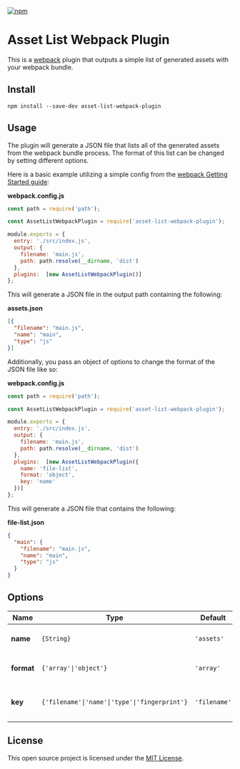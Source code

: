 [![npm](https://img.shields.io/npm/v/asset-list-webpack-plugin.svg?colorB=brightgreen)](https://www.npmjs.com/package/asset-list-webpack-plugin)

# Asset List Webpack Plugin
This is a [webpack](https://webpack.js.org) plugin that outputs a simple list of generated assets with your webpack bundle.

## Install
`npm install --save-dev asset-list-webpack-plugin`

## Usage
The plugin will generate a JSON file that lists all of the generated assets from the webpack bundle process. The format of this list can be changed by setting different options.

Here is a basic example utilizing a simple config from the [webpack Getting Started guide](https://webpack.js.org/guides/getting-started):

**webpack.config.js**
```javascript
const path = require('path');

const AssetListWebpackPlugin = require('asset-list-webpack-plugin');

module.exports = {
  entry: './src/index.js',
  output: {
    filename: 'main.js',
    path: path.resolve(__dirname, 'dist')
  },
  plugins:  [new AssetListWebpackPlugin()]
};

```

This will generate a JSON file in the output path containing the following:

**assets.json**
```json
[{
  "filename": "main.js",
  "name": "main",
  "type": "js"
}]
```

Additionally, you pass an object of options to change the format of the JSON file like so:

**webpack.config.js**
```javascript
const path = require('path');

const AssetListWebpackPlugin = require('asset-list-webpack-plugin');

module.exports = {
  entry: './src/index.js',
  output: {
    filename: 'main.js',
    path: path.resolve(__dirname, 'dist')
  },
  plugins:  [new AssetListWebpackPlugin({
    name: 'file-list',
    format: 'object',
    key: 'name'
  })]
};

```

This will generate a JSON file that contains the following:

**file-list.json**
```json
{
  "main": {
    "filename": "main.js",
    "name": "main",
    "type": "js"
  }
}
```

## Options
| Name | Type | Default | Description |
|---|---|---|---|
| **name** | `{String}` | `'assets'` | Name of generated JSON file |
| **format** | `{'array'\|'object'}` | `'array'` | Format of generated JSON file |
| **key** | `{'filename'\|'name'\|'type'\|'fingerprint'}` | `'filename'` | Set keys for object formatted JSON file |

## License
This open source project is licensed under the [MIT License](https://choosealicense.com/licenses/mit).